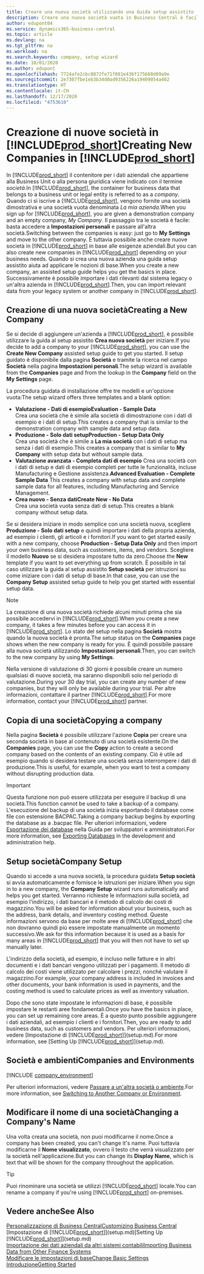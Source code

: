 ```yaml
---
title: Creare una nuova società utilizzando una Guida setup assistito | Microsoft Docs
description: Creare una nuova società vuota in Business Central è facile. Una Guida setup assistito fornisce le istruzioni nei vari passaggi e consente di importare i dati aziendali esistenti.
author: edupont04
ms.service: dynamics365-business-central
ms.topic: article
ms.devlang: na
ms.tgt_pltfrm: na
ms.workload: na
ms.search.keywords: company, setup wizard
ms.date: 10/01/2020
ms.author: edupont
ms.openlocfilehash: 7724afe2cbc8872fe71f881e436f175668d09a9e
ms.sourcegitcommit: 2e7307fbe1eb3b34d0ad9356226a19409054a402
ms.translationtype: HT
ms.contentlocale: it-CH
ms.lasthandoff: 12/17/2020
ms.locfileid: "4753610"
---
```

# <a name="creating-new-companies-in-prod_short"></a><span data-ttu-id="6e0d3-104">Creazione di nuove società in [!INCLUDE[prod_short](includes/prod_short.md)]</span><span class="sxs-lookup"><span data-stu-id="6e0d3-104">Creating New Companies in [!INCLUDE[prod_short](includes/prod_short.md)]</span></span>

<span data-ttu-id="6e0d3-105">In [!INCLUDE[prod_short](includes/prod_short.md)] il contenitore per i dati aziendali che appartiene alla Business Unit o alla persona giuridica viene indicato con il termine *società*.</span><span class="sxs-lookup"><span data-stu-id="6e0d3-105">In [!INCLUDE[prod_short](includes/prod_short.md)], the container for business data that belongs to a business unit or legal entity is referred to as a *company*.</span></span> <span data-ttu-id="6e0d3-106">Quando ci si iscrive a [!INCLUDE[prod_short](includes/prod_short.md)], vengono fornite una società dimostrativa e una società vuota denominata *La mia azienda*.</span><span class="sxs-lookup"><span data-stu-id="6e0d3-106">When you sign up for [!INCLUDE[prod_short](includes/prod_short.md)], you are given a demonstration company and an empty company, *My Company*.</span></span> <span data-ttu-id="6e0d3-107">Il passaggio tra le società è facile: basta accedere a **Impostazioni personali** e passare all'altra società.</span><span class="sxs-lookup"><span data-stu-id="6e0d3-107">Switching between the companies is easy: just go to **My Settings** and move to the other company.</span></span> <span data-ttu-id="6e0d3-108">È tuttavia possibile anche creare nuove società in [!INCLUDE[prod_short](includes/prod_short.md)] in base alle esigenze aziendali.</span><span class="sxs-lookup"><span data-stu-id="6e0d3-108">But you can also create new companies in [!INCLUDE[prod_short](includes/prod_short.md)] depending on your business needs.</span></span> <span data-ttu-id="6e0d3-109">Quando si crea una nuova azienda una guida setup assistito aiuta ad applicare le nozioni di base.</span><span class="sxs-lookup"><span data-stu-id="6e0d3-109">When you create a new company, an assisted setup guide helps you get the basics in place.</span></span> <span data-ttu-id="6e0d3-110">Successivamente è possibile importare i dati rilevanti dal sistema legacy o un'altra azienda in [!INCLUDE[prod_short](includes/prod_short.md)].</span><span class="sxs-lookup"><span data-stu-id="6e0d3-110">Then, you can import relevant data from your legacy system or another company in [!INCLUDE[prod_short](includes/prod_short.md)].</span></span>  

## <a name="creating-a-new-company"></a><span data-ttu-id="6e0d3-111">Creazione di una nuova società</span><span class="sxs-lookup"><span data-stu-id="6e0d3-111">Creating a New Company</span></span>

<span data-ttu-id="6e0d3-112">Se si decide di aggiungere un'azienda a [!INCLUDE[prod_short](includes/prod_short.md)], è possibile utilizzare la guida al setup assistito **Crea nuova società** per iniziare.</span><span class="sxs-lookup"><span data-stu-id="6e0d3-112">If you decide to add a company to your [!INCLUDE[prod_short](includes/prod_short.md)], you can use the **Create New Company** assisted setup guide to get you started.</span></span> <span data-ttu-id="6e0d3-113">Il setup guidato è disponibile dalla pagina **Società** e tramite la ricerca nel campo **Società** nella pagina **Impostazioni personali**.</span><span class="sxs-lookup"><span data-stu-id="6e0d3-113">The setup wizard is available from the **Companies** page and from the lookup in the **Company** field on the **My Settings** page.</span></span>  

<span data-ttu-id="6e0d3-114">La procedura guidata di installazione offre tre modelli e un'opzione vuota:</span><span class="sxs-lookup"><span data-stu-id="6e0d3-114">The setup wizard offers three templates and a blank option:</span></span>

- <span data-ttu-id="6e0d3-115">**Valutazione - Dati di esempio**</span><span class="sxs-lookup"><span data-stu-id="6e0d3-115">**Evaluation - Sample Data**</span></span>  
    <span data-ttu-id="6e0d3-116">Crea una società che è simile alla società di dimostrazione con i dati di esempio e i dati di setup.</span><span class="sxs-lookup"><span data-stu-id="6e0d3-116">This creates a company that is similar to the demonstration company with sample data and setup data.</span></span>  
- <span data-ttu-id="6e0d3-117">**Produzione - Solo dati setup**</span><span class="sxs-lookup"><span data-stu-id="6e0d3-117">**Production - Setup Data Only**</span></span>  
    <span data-ttu-id="6e0d3-118">Crea una società che è simile a **La mia società** con i dati di setup ma senza i dati di esempio.</span><span class="sxs-lookup"><span data-stu-id="6e0d3-118">This creates a company that is similar to **My Company** with setup data but without sample data.</span></span>
- <span data-ttu-id="6e0d3-119">**Valutazione avanzata - Completa dati di esempio** Crea una società con i dati di setup e dati di esempio completi per tutte le funzionalità, incluse Manufacturing e Gestione assistenza.</span><span class="sxs-lookup"><span data-stu-id="6e0d3-119">**Advanced Evaluation - Complete Sample Data** This creates a company with setup data and complete sample data for all features, including Manufacturing and Service Management.</span></span>
- <span data-ttu-id="6e0d3-120">**Crea nuovo - Senza dati**</span><span class="sxs-lookup"><span data-stu-id="6e0d3-120">**Create New - No Data**</span></span>  
    <span data-ttu-id="6e0d3-121">Crea una società vuota senza dati di setup.</span><span class="sxs-lookup"><span data-stu-id="6e0d3-121">This creates a blank company without setup data.</span></span>  

<span data-ttu-id="6e0d3-122">Se si desidera iniziare in modo semplice con una società nuova, scegliere **Produzione - Solo dati setup** e quindi importare i dati della propria azienda, ad esempio i clienti, gli articoli e i fornitori.</span><span class="sxs-lookup"><span data-stu-id="6e0d3-122">If you want to get started easily with a new company, choose **Production - Setup Data Only** and then import your own business data, such as customers, items, and vendors.</span></span> <span data-ttu-id="6e0d3-123">Scegliere il modello **Nuovo** se si desidera impostare tutto da zero.</span><span class="sxs-lookup"><span data-stu-id="6e0d3-123">Choose the **New** template if you want to set everything up from scratch.</span></span> <span data-ttu-id="6e0d3-124">È possibile in tal caso utilizzare la guida al setup assistito **Setup società** per istruzioni su come iniziare con i dati di setup di base.</span><span class="sxs-lookup"><span data-stu-id="6e0d3-124">In that case, you can use the **Company Setup** assisted setup guide to help you get started with essential setup data.</span></span>  

> [!NOTE]  
> <span data-ttu-id="6e0d3-125">La creazione di una nuova società richiede alcuni minuti prima che sia possibile accedervi in [!INCLUDE[prod_short](includes/prod_short.md)].</span><span class="sxs-lookup"><span data-stu-id="6e0d3-125">When you create a new company, it takes a few minutes before you can access it in [!INCLUDE[prod_short](includes/prod_short.md)].</span></span> <span data-ttu-id="6e0d3-126">Lo stato del setup nella pagina **Società** mostra quando la nuova società è pronta.</span><span class="sxs-lookup"><span data-stu-id="6e0d3-126">The setup status on the **Companies** page shows when the new company is ready for you.</span></span> <span data-ttu-id="6e0d3-127">È quindi possibile passare alla nuova società utilizzando **Impostazioni personali**.</span><span class="sxs-lookup"><span data-stu-id="6e0d3-127">Then, you can switch to the new company by using **My Settings**.</span></span>  

<span data-ttu-id="6e0d3-128">Nella versione di valutazione di 30 giorni è possibile creare un numero qualsiasi di nuove società, ma saranno disponibili solo nel periodo di valutazione.</span><span class="sxs-lookup"><span data-stu-id="6e0d3-128">During your 30 day trial, you can create any number of new companies, but they will only be available during your trial.</span></span> <span data-ttu-id="6e0d3-129">Per altre informazioni, contattare il partner [!INCLUDE[prod_short](includes/prod_short.md)].</span><span class="sxs-lookup"><span data-stu-id="6e0d3-129">For more information, contact your [!INCLUDE[prod_short](includes/prod_short.md)] partner.</span></span>  

## <a name="copying-a-company"></a><span data-ttu-id="6e0d3-130">Copia di una società</span><span class="sxs-lookup"><span data-stu-id="6e0d3-130">Copying a company</span></span>

<span data-ttu-id="6e0d3-131">Nella pagina **Società** è possibile utilizzare l'azione **Copia** per creare una seconda società in base al contenuto di una società esistente.</span><span class="sxs-lookup"><span data-stu-id="6e0d3-131">On the **Companies** page, you can use the **Copy** action to create a second company based on the contents of an existing company.</span></span> <span data-ttu-id="6e0d3-132">Ciò è utile ad esempio quando si desidera testare una società senza interrompere i dati di produzione.</span><span class="sxs-lookup"><span data-stu-id="6e0d3-132">This is useful, for example, when you want to test a company without disrupting production data.</span></span>

> [!Important]
> <span data-ttu-id="6e0d3-133">Questa funzione non può essere utilizzata per eseguire il backup di una società.</span><span class="sxs-lookup"><span data-stu-id="6e0d3-133">This function cannot be used to take a backup of a company.</span></span> <span data-ttu-id="6e0d3-134">L'esecuzione del backup di una società inizia esportando il database come file con estensione BACPAC.</span><span class="sxs-lookup"><span data-stu-id="6e0d3-134">Taking a company backup begins by exporting the database as a .bacpac file.</span></span> <span data-ttu-id="6e0d3-135">Per ulteriori informazioni, vedere [Esportazione dei database](/dynamics365/business-central/dev-itpro/administration/tenant-admin-center-database-export) nella Guida per sviluppatori e amministratori.</span><span class="sxs-lookup"><span data-stu-id="6e0d3-135">For more information, see [Exporting Databases](/dynamics365/business-central/dev-itpro/administration/tenant-admin-center-database-export) in the development and administration help.</span></span>

## <a name="company-setup"></a><span data-ttu-id="6e0d3-136">Setup società</span><span class="sxs-lookup"><span data-stu-id="6e0d3-136">Company Setup</span></span>

<span data-ttu-id="6e0d3-137">Quando si accede a una nuova società, la procedura guidata **Setup società** si avvia automaticamente e fornisce le istruzioni per iniziare.</span><span class="sxs-lookup"><span data-stu-id="6e0d3-137">When you sign in to a new company, the **Company Setup** wizard runs automatically and helps you get started.</span></span> <span data-ttu-id="6e0d3-138">Verranno richieste le informazioni sulla società, ad esempio l'indirizzo, i dati bancari e il metodo di calcolo dei costi di magazzino.</span><span class="sxs-lookup"><span data-stu-id="6e0d3-138">You will be asked for information about your business, such as the address, bank details, and inventory costing method.</span></span> <span data-ttu-id="6e0d3-139">Queste informazioni servono da base per molte aree di [!INCLUDE[prod_short](includes/prod_short.md)] che non dovranno quindi più essere impostate manualmente un momento successivo.</span><span class="sxs-lookup"><span data-stu-id="6e0d3-139">We ask for this information because it is used as a basis for many areas in [!INCLUDE[prod_short](includes/prod_short.md)] that you will then not have to set up manually later.</span></span>  

<span data-ttu-id="6e0d3-140">L'indirizzo della società, ad esempio, è incluso nelle fatture e in altri documenti e i dati bancari vengono utilizzati per i pagamenti. Il metodo di calcolo dei costi viene utilizzato per calcolare i prezzi, nonché valutare il magazzino.</span><span class="sxs-lookup"><span data-stu-id="6e0d3-140">For example, your company address is included in invoices and other documents, your bank information is used in payments, and the costing method is used to calculate prices as well as inventory valuation.</span></span>  

<span data-ttu-id="6e0d3-141">Dopo che sono state impostate le informazioni di base, è possibile impostare le restanti aree fondamentali.</span><span class="sxs-lookup"><span data-stu-id="6e0d3-141">Once you have the basics in place, you can set up remaining core areas.</span></span> <span data-ttu-id="6e0d3-142">È a questo punto possibile aggiungere i dati aziendali, ad esempio i clienti e i fornitori.</span><span class="sxs-lookup"><span data-stu-id="6e0d3-142">Then, you are ready to add business data, such as customers and vendors.</span></span> <span data-ttu-id="6e0d3-143">Per ulteriori informazioni, vedere [Impostazione di [!INCLUDE[prod_short](includes/prod_short.md)]](setup.md).</span><span class="sxs-lookup"><span data-stu-id="6e0d3-143">For more information, see [Setting Up [!INCLUDE[prod_short](includes/prod_short.md)]](setup.md).</span></span>  

## <a name="companies-and-environments"></a><span data-ttu-id="6e0d3-144">Società e ambienti</span><span class="sxs-lookup"><span data-stu-id="6e0d3-144">Companies and Environments</span></span>

[!INCLUDE [company_environment](includes/company_environment.md)]

<span data-ttu-id="6e0d3-145">Per ulteriori informazioni, vedere [Passare a un'altra società o ambiente](ui-organization-switch.md).</span><span class="sxs-lookup"><span data-stu-id="6e0d3-145">For more information, see [Switching to Another Company or Environment](ui-organization-switch.md).</span></span> 

## <a name="changing-a-companys-name"></a><span data-ttu-id="6e0d3-146">Modificare il nome di una società</span><span class="sxs-lookup"><span data-stu-id="6e0d3-146">Changing a Company's Name</span></span>

<span data-ttu-id="6e0d3-147">Una volta creata una società, non puoi modificarne il nome.</span><span class="sxs-lookup"><span data-stu-id="6e0d3-147">Once a company has been created, you can't change it's name.</span></span> <span data-ttu-id="6e0d3-148">Puoi tuttavia modificarne il **Nome visualizzato**, ovvero il testo che verrà visualizzato per la società nell'applicazione.</span><span class="sxs-lookup"><span data-stu-id="6e0d3-148">But you can change its **Display Name**, which is text that will be shown for the company throughout the application.</span></span>  

> [!TIP]
> <span data-ttu-id="6e0d3-149">Puoi rinominare una società se utilizzi [!INCLUDE[prod_short](includes/prod_short.md)] locale.</span><span class="sxs-lookup"><span data-stu-id="6e0d3-149">You can rename a company if you're using [!INCLUDE[prod_short](includes/prod_short.md)] on-premises.</span></span>

## <a name="see-also"></a><span data-ttu-id="6e0d3-150">Vedere anche</span><span class="sxs-lookup"><span data-stu-id="6e0d3-150">See Also</span></span>

[<span data-ttu-id="6e0d3-151">Personalizzazione di Business Central</span><span class="sxs-lookup"><span data-stu-id="6e0d3-151">Customizing Business Central</span></span>](ui-customizing-overview.md)  
<span data-ttu-id="6e0d3-152">[Impostazione di [!INCLUDE[prod_short](includes/prod_short.md)]](setup.md)</span><span class="sxs-lookup"><span data-stu-id="6e0d3-152">[Setting Up [!INCLUDE[prod_short](includes/prod_short.md)]](setup.md)</span></span>  
[<span data-ttu-id="6e0d3-153">Importazione dei dati aziendali da altri sistemi contabili</span><span class="sxs-lookup"><span data-stu-id="6e0d3-153">Importing Business Data from Other Finance Systems</span></span>](across-import-data-configuration-packages.md)  
[<span data-ttu-id="6e0d3-154">Modificare le impostazioni di base</span><span class="sxs-lookup"><span data-stu-id="6e0d3-154">Change Basic Settings</span></span>](ui-change-basic-settings.md)  
[<span data-ttu-id="6e0d3-155">Introduzione</span><span class="sxs-lookup"><span data-stu-id="6e0d3-155">Getting Started</span></span>](product-get-started.md)  
